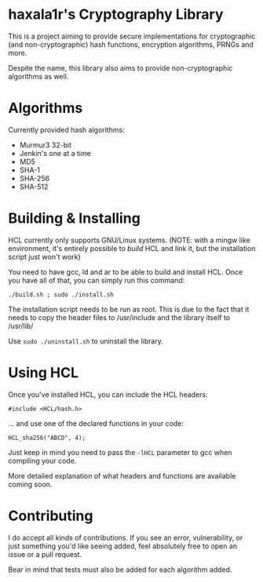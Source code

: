 # haxala1r's Cryptography Library

This is a project aiming to provide secure implementations for cryptographic
(and non-cryptographic) hash functions, encryption algorithms, PRNGs and more.

Despite the name, this library also aims to provide non-cryptographic algorithms
as well.

# Algorithms

Currently provided hash algorithms:

- Murmur3 32-bit
- Jenkin's one at a time
- MD5
- SHA-1
- SHA-256
- SHA-512

# Building & Installing

HCL currently only supports GNU/Linux systems. (NOTE: with a mingw like
environment, it's entirely possible to *build* HCL and link it, but the
installation script just won't work)

You need to have gcc, ld and ar to be able to build and install HCL. Once you
have all of that, you can simply run this command:

`./build.sh ; sudo ./install.sh`

The installation script needs to be run as root. This is due to the fact that
it needs to copy the header files to /usr/include and the library itself to
/usr/lib/

Use `sudo ./uninstall.sh` to uninstall the library.

# Using HCL

Once you've installed HCL, you can include the HCL headers:

`#include <HCL/hash.h>`

... and use one of the declared functions in your code:

`HCL_sha256("ABCD", 4);`

Just keep in mind you need to pass the `-lHCL` parameter to gcc when compiling
your code.

More detailed explanation of what headers and functions are available coming
soon.

# Contributing

I do accept all kinds of contributions. If you see an error, vulnerability, or
just something you'd like seeing added, feel absolutely free to open an issue
or a pull request.

Bear in mind that tests must also be added for each algorithm added.
